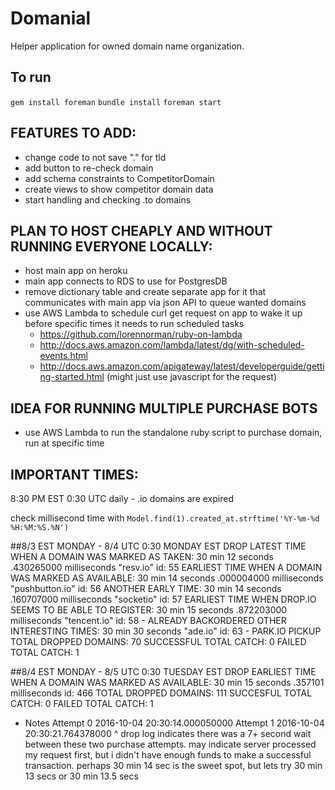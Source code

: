 # Domanial

Helper application for owned domain name organization.

## To run

`gem install foreman`
`bundle install`
`foreman start`

## FEATURES TO ADD:

- change code to not save "." for tld
- add button to re-check domain
- add schema constraints to CompetitorDomain
- create views to show competitor domain data
- start handling and checking .to domains

## PLAN TO HOST CHEAPLY AND WITHOUT RUNNING EVERYONE LOCALLY:

- host main app on heroku
- main app connects to RDS to use for PostgresDB
- remove dictionary table and create separate app for it that communicates with main app via json API to queue wanted domains
- use AWS Lambda to schedule curl get request on app to wake it up before specific times it needs to run scheduled tasks
  - https://github.com/lorennorman/ruby-on-lambda
  - http://docs.aws.amazon.com/lambda/latest/dg/with-scheduled-events.html
  - http://docs.aws.amazon.com/apigateway/latest/developerguide/getting-started.html (might just use javascript for the request)

## IDEA FOR RUNNING MULTIPLE PURCHASE BOTS

- use AWS Lambda to run the standalone ruby script to purchase domain, run at specific time

## IMPORTANT TIMES:

8:30 PM EST 0:30 UTC daily - .io domains are expired

check millisecond time with `Model.find(1).created_at.strftime('%Y-%m-%d %H:%M:%S.%N')`

##8/3 EST MONDAY - 8/4 UTC 0:30 MONDAY EST DROP
LATEST TIME WHEN A DOMAIN WAS MARKED AS TAKEN: 30 min 12 seconds .430265000 milliseconds "resv.io" id: 55
EARLIEST TIME WHEN A DOMAIN WAS MARKED AS AVAILABLE: 30 min 14 seconds .000004000 milliseconds "pushbutton.io" id: 56
ANOTHER EARLY TIME: 30 min 14 seconds .160707000 milliseconds "socketio" id: 57
EARLIEST TIME WHEN DROP.IO SEEMS TO BE ABLE TO REGISTER: 30 min 15 seconds .872203000 milliseconds "tencent.io" id: 58 - ALREADY BACKORDERED
OTHER INTERESTING TIMES: 30 min 30 seconds "ade.io" id: 63 - PARK.IO PICKUP
TOTAL DROPPED DOMAINS: 70
SUCCESSFUL TOTAL CATCH: 0
FAILED TOTAL CATCH: 1

##8/4 EST MONDAY - 8/5 UTC 0:30 TUESDAY EST DROP
EARLIEST TIME WHEN A DOMAIN WAS MARKED AS AVAILABLE: 30 min 15 seconds .357101 milliseconds id: 466
TOTAL DROPPED DOMAINS: 111
SUCCESFUL TOTAL CATCH: 0
FAILED TOTAL CATCH: 1

- Notes
Attempt 0 2016-10-04 20:30:14.000050000
Attempt 1 2016-10-04 20:30:21.764378000
^ drop log indicates there was a 7+ second wait between these two purchase attempts. may indicate server processed my request first,
but i didn't have enough funds to make a successful transaction. perhaps 30 min 14 sec is the sweet spot, but lets try 30 min 13 secs or 30 min 13.5 secs
